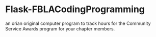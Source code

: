 # Flask-FBLACodingProgramming
 an orian original computer program to track hours for the Community Service Awards program for your chapter members.
